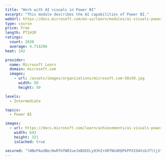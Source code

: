 ```yaml
---
title: "Work with AI visuals in Power BI"
excerpt: "This module describes the AI capabilities of Power BI."
webUrl: https://docs.microsoft.com/en-us/learn/modules/ai-visuals-power-bi/
type: course
price: Free
length: PT1H1M
ratings:
  count: 2030
  average: 4.714286
heat: 142

provider:
  name: Microsoft Learn
  domain: microsoft.com
  images:
    - url: /assets/images/organizations/microsoft.com-50x50.jpg
      width: 50
      height: 50

levels:
  - Intermediate

topics:
  - Power BI

images:
  - url: https://docs.microsoft.com/learn/achievements/ai-visuals-power-bi-social.png
    width: 643
    height: 321
    isCached: true

secured: "lWBePAodBm/HwRfUfWBIueJmBXEELy93hZ+XRfNGdKQPkPPXIO4VsbJfltjStjjWSUSGEYYAwH9uVb3WNJpsZUqc19YdR0bd/G7VtypyklqBvGNdhoO9lPosrUJCKx6DAGrio/c81fjToIQDg7meYLSRwvehQqdAmlQpFzI+Nuu9cC82kraOuDWP7UHc3sStED3aPLZMLcHWXM8qzyGAatXYnuWGR5hCvAOkoFZBCb701KTW1tH6WCc7kCLEWeW880vaSx4UWuCRR6NiDU9LAhyg+ZW62GuZhnZ5uhiPpa7IGdXUkcD3R5iH+Qr4fuEsP794uu4jrItuuGqE6FBSMjr5Kn8JhxpZo6vq7Sfe16do1e2gtiTtnUR56P/XROSj0ENZInUYqg7uzKWZNyzoo6ZcWSdykVvzWdoYTRTDFyA=;2GpDiV0ic8IILFAhDoMc6w=="
---
```


